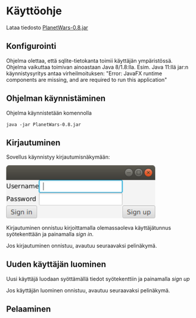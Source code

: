 # Käyttöohje

Lataa tiedosto [PlanetWars-0.8.jar](https://github.com/mluukkai/OtmTodoApp/releases/tag/0.8)

## Konfigurointi

Ohjelma olettaa, että sqlite-tietokanta toimii käyttäjän ympäristössä. Ohjelma vaikuttaa toimivan ainoastaan Java 8/1.8:lla. Esim. Java 11:llä jar:n käynnistysyritys antaa virheilmoituksen: "Error: JavaFX runtime components are missing, and are required to run this application"

## Ohjelman käynnistäminen

Ohjelma käynnistetään komennolla 

```
java -jar PlanetWars-0.8.jar
```

## Kirjautuminen

Sovellus käynnistyy kirjautumisnäkymään:

<img src="https://github.com/Jakoviz/ot-harjoitustyo/blob/master/dokumentaatio/Screenshot%20from%202019-12-10%2001-12-58.png" width="400">

Kirjautuminen onnistuu kirjoittamalla olemassaoleva käyttäjätunnus syötekenttään ja painamalla _sign in_.

Jos kirjautuminen onnistuu, avautuu seuraavaksi pelinäkymä.

## Uuden käyttäjän luominen

Uusi käyttäjä luodaan syöttämällä tiedot syötekenttiin ja painamalla _sign up_

Jos käyttäjän luominen onnistuu, avautuu seuraavaksi pelinäkymä.

## Pelaaminen
